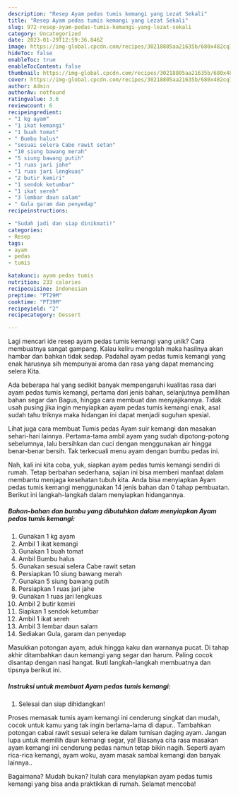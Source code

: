 ```yaml
---
description: "Resep Ayam pedas tumis kemangi yang Lezat Sekali"
title: "Resep Ayam pedas tumis kemangi yang Lezat Sekali"
slug: 972-resep-ayam-pedas-tumis-kemangi-yang-lezat-sekali
category: Uncategorized
date: 2023-01-29T12:59:36.846Z
image: https://img-global.cpcdn.com/recipes/30218805aa21635b/680x482cq70/ayam-pedas-tumis-kemangi-foto-resep-utama.jpg
hideToc: false
enableToc: true
enableTocContent: false
thumbnail: https://img-global.cpcdn.com/recipes/30218805aa21635b/680x482cq70/ayam-pedas-tumis-kemangi-foto-resep-utama.jpg
cover: https://img-global.cpcdn.com/recipes/30218805aa21635b/680x482cq70/ayam-pedas-tumis-kemangi-foto-resep-utama.jpg
author: Admin
authorAv: notfound
ratingvalue: 3.6
reviewcount: 6
recipeingredient:
- "1 kg ayam"
- "1 ikat kemangi"
- "1 buah tomat"
- " Bumbu halus"
- "sesuai selera Cabe rawit setan"
- "10 siung bawang merah"
- "5 siung bawang putih"
- "1 ruas jari jahe"
- "1 ruas jari lengkuas"
- "2 butir kemiri"
- "1 sendok ketumbar"
- "1 ikat sereh"
- "3 lembar daun salam"
- " Gula garam dan penyedap"
recipeinstructions:

- "Sudah jadi dan siap dinikmati!"
categories:
- Resep
tags:
- ayam
- pedas
- tumis

katakunci: ayam pedas tumis 
nutrition: 233 calories
recipecuisine: Indonesian
preptime: "PT29M"
cooktime: "PT39M"
recipeyield: "2"
recipecategory: Dessert

---
```





Lagi mencari ide resep ayam pedas tumis kemangi yang unik? Cara membuatnya sangat gampang. Kalau keliru mengolah maka hasilnya akan hambar dan bahkan tidak sedap. Padahal ayam pedas tumis kemangi yang enak harusnya sih mempunyai aroma dan rasa yang dapat memancing selera Kita.





Ada beberapa hal yang sedikit banyak mempengaruhi kualitas rasa dari ayam pedas tumis kemangi, pertama dari jenis bahan, selanjutnya pemilihan bahan segar dan Bagus, hingga cara membuat dan menyajikannya. Tidak usah pusing jika ingin menyiapkan ayam pedas tumis kemangi enak,      asal sudah tahu triknya maka hidangan ini dapat menjadi suguhan spesial.














Lihat juga cara membuat Tumis pedas Ayam suir kemangi dan masakan sehari-hari lainnya. Pertama-tama ambil ayam yang sudah dipotong-potong sebelumnya, lalu bersihkan dan cuci dengan menggunakan air hingga benar-benar bersih. Tak terkecuali menu ayam dengan bumbu pedas ini.






Nah, kali ini kita coba, yuk, siapkan ayam pedas tumis kemangi sendiri di rumah. Tetap berbahan sederhana, sajian ini bisa memberi manfaat dalam membantu menjaga kesehatan tubuh kita. Anda bisa menyiapkan Ayam pedas tumis kemangi menggunakan 14 jenis bahan dan 0 tahap pembuatan. Berikut ini langkah-langkah dalam menyiapkan hidangannya.

<!--inarticleads1-->

##### Bahan-bahan dan bumbu yang dibutuhkan dalam menyiapkan Ayam pedas tumis kemangi:

1. Gunakan 1 kg ayam
1. Ambil 1 ikat kemangi
1. Gunakan 1 buah tomat
1. Ambil  Bumbu halus
1. Gunakan sesuai selera Cabe rawit setan
1. Persiapkan 10 siung bawang merah
1. Gunakan 5 siung bawang putih
1. Persiapkan 1 ruas jari jahe
1. Gunakan 1 ruas jari lengkuas
1. Ambil 2 butir kemiri
1. Siapkan 1 sendok ketumbar
1. Ambil 1 ikat sereh
1. Ambil 3 lembar daun salam
1. Sediakan  Gula, garam dan penyedap


Masukkan potongan ayam, aduk hingga kaku dan warnanya pucat. Di tahap akhir ditambahkan daun kemangi yang segar dan harum. Paling cocok disantap dengan nasi hangat. Ikuti langkah-langkah membuatnya dan tipsnya berikut ini. 

<!--inarticleads2-->

##### Instruksi untuk membuat Ayam pedas tumis kemangi:


1. Selesai dan siap dihidangkan!

Proses memasak tumis ayam kemangi ini cenderung singkat dan mudah, cocok untuk kamu yang tak ingin berlama-lama di dapur.. Tambahkan potongan cabai rawit sesuai selera ke dalam tumisan daging ayam. Jangan lupa untuk memilih daun kemangi segar, ya! Biasanya cita rasa masakan ayam kemangi ini cenderung pedas namun tetap bikin nagih. Seperti ayam rica-rica kemangi, ayam woku, ayam masak sambal kemangi dan banyak lainnya.. 

Bagaimana? Mudah bukan? Itulah cara menyiapkan ayam pedas tumis kemangi yang bisa anda praktikkan di rumah. Selamat mencoba!
